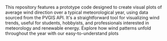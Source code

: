 This repository features a prototype code designed to create visual plots of average wind direction over a typical meteorological year, using data sourced from the PVGIS API. It's a straightforward tool for visualizing wind trends, useful for students, hobbyists, and professionals interested in meteorology and renewable energy. Explore how wind patterns unfold throughout the year with our easy-to-understand plots
